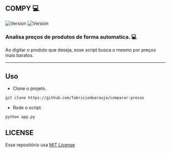 COMPY :computer:
------------
<p>
  <img alt="Version" src="https://img.shields.io/badge/version-1.0-blue.svg?cacheSeconds=2592000" />
  <img alt="Version" src="https://img.shields.io/badge/python-1.0-yellow.svg?cacheSeconds=2592000" />
</p>

### Analisa preços de produtos de forma automatica. :computer:
Ao digitar o produto que deseja, esse script busca o mesmo por preços mais baratos.

<hr>
 
Uso
 ------------
 
 - Clone o projeto.
 ```sh
 git clone https://github.com/fabriciodearaujo/comparar-precos
 ```
 - Rode o script.
  ```sh
 python app.py
 ```



LICENSE
 ------------
 Esse repositório usa [MIT License](/LICENSE)
